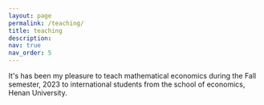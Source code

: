 ```yaml
---
layout: page
permalink: /teaching/
title: teaching
description: 
nav: true
nav_order: 5
---
```

It's has been my pleasure to teach mathematical economics during the Fall semester, 2023 to international students from the school of economics, Henan University.

